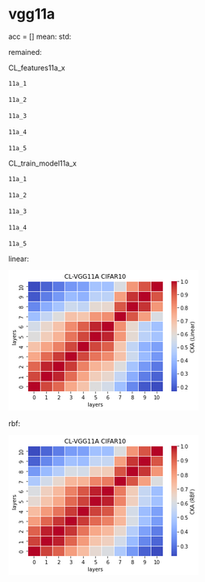 # vgg11a
acc = [] mean: std:

remained:

CL_features11a_x
```
11a_1

11a_2

11a_3

11a_4

11a_5

```

CL_train_model11a_x
```
11a_1

11a_2

11a_3

11a_4

11a_5

```

linear:

![cl_vgg11a_linear](cl_vgg11a_linear.png)

rbf:

![cl_vgg11a_rbf](cl_vgg11a_rbf.png)
